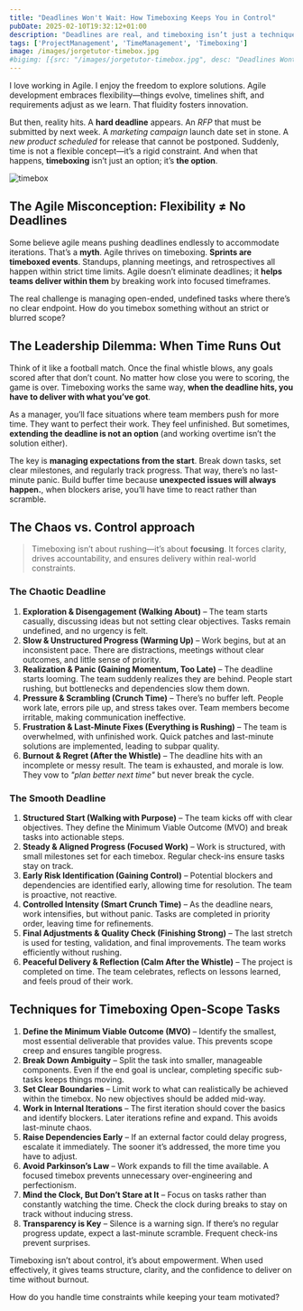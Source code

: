 ```yaml
---
title: "Deadlines Won't Wait: How Timeboxing Keeps You in Control"
pubDate: 2025-02-10T19:32:12+01:00
description: "Deadlines are real, and timeboxing isn’t just a technique—it’s a necessity. Learn how to use timeboxing to stay in control, avoid last-minute panic, and deliver high-quality work on time."
tags: ['ProjectManagement', 'TimeManagement', 'Timeboxing']
image: /images/jorgetutor-timebox.jpg
#bigimg: [{src: "/images/jorgetutor-timebox.jpg", desc: "Deadlines Wont Wait How Timeboxing Keeps You in Control"}]
---
```


I love working in Agile. I enjoy the freedom to explore solutions. Agile development embraces flexibility—things evolve, timelines shift, and requirements adjust as we learn. That fluidity fosters innovation. 

But then, reality hits. A **hard deadline** appears. An *RFP* that must be submitted by next week. A *marketing campaign* launch date set in stone. A *new product scheduled* for release that cannot be postponed. Suddenly, time is not a flexible concept—it’s a rigid constraint. And when that happens, **timeboxing** isn’t just an option; it’s **the option**.

![timebox](/images/jorgetutor-timebox.jpg)

## The Agile Misconception: Flexibility ≠ No Deadlines  

Some believe agile means pushing deadlines endlessly to accommodate iterations. That’s a **myth**. Agile thrives on timeboxing. **Sprints are timeboxed events**. Standups, planning meetings, and retrospectives all happen within strict time limits. Agile doesn’t eliminate deadlines; it **helps teams deliver within them** by breaking work into focused timeframes.  

The real challenge is managing open-ended, undefined tasks where there’s no clear endpoint. How do you timebox something without an strict or blurred scope?

## The Leadership Dilemma: When Time Runs Out 

Think of it like a football match. Once the final whistle blows, any goals scored after that don’t count. No matter how close you were to scoring, the game is over. Timeboxing works the same way, **when the deadline hits, you have to deliver with what you’ve got**.

As a manager, you’ll face situations where team members push for more time. They want to perfect their work. They feel unfinished. But sometimes, **extending the deadline is not an option** (and working overtime isn’t the solution either).  

The key is **managing expectations from the start**. Break down tasks, set clear milestones, and regularly track progress. That way, there’s no last-minute panic.
Build buffer time because **unexpected issues will always happen.**, when blockers arise, you’ll have time to react rather than scramble.

## The Chaos vs. Control approach

> Timeboxing isn’t about rushing—it’s about **focusing**. It forces clarity, drives accountability, and ensures delivery within real-world constraints.  

### The Chaotic Deadline
1. **Exploration & Disengagement (Walking About)** – The team starts casually, discussing ideas but not setting clear objectives. Tasks remain undefined, and no urgency is felt.  
2. **Slow & Unstructured Progress (Warming Up)** – Work begins, but at an inconsistent pace. There are distractions, meetings without clear outcomes, and little sense of priority.  
3. **Realization & Panic (Gaining Momentum, Too Late)** – The deadline starts looming. The team suddenly realizes they are behind. People start rushing, but bottlenecks and dependencies slow them down.  
4. **Pressure & Scrambling (Crunch Time)** – There’s no buffer left. People work late, errors pile up, and stress takes over. Team members become irritable, making communication ineffective.  
5. **Frustration & Last-Minute Fixes (Everything is Rushing)** – The team is overwhelmed, with unfinished work. Quick patches and last-minute solutions are implemented, leading to subpar quality.  
6. **Burnout & Regret (After the Whistle)** – The deadline hits with an incomplete or messy result. The team is exhausted, and morale is low. They vow to *"plan better next time"* but never break the cycle.  

### The Smooth Deadline 
1. **Structured Start (Walking with Purpose)** – The team kicks off with clear objectives. They define the Minimum Viable Outcome (MVO) and break tasks into actionable steps.  
2. **Steady & Aligned Progress (Focused Work)** – Work is structured, with small milestones set for each timebox. Regular check-ins ensure tasks stay on track.  
3. **Early Risk Identification (Gaining Control)** – Potential blockers and dependencies are identified early, allowing time for resolution. The team is proactive, not reactive.  
4. **Controlled Intensity (Smart Crunch Time)** – As the deadline nears, work intensifies, but without panic. Tasks are completed in priority order, leaving time for refinements.  
5. **Final Adjustments & Quality Check (Finishing Strong)** – The last stretch is used for testing, validation, and final improvements. The team works efficiently without rushing.  
6. **Peaceful Delivery & Reflection (Calm After the Whistle)** – The project is completed on time. The team celebrates, reflects on lessons learned, and feels proud of their work.  

## Techniques for Timeboxing Open-Scope Tasks  

1. **Define the Minimum Viable Outcome (MVO)** – Identify the smallest, most essential deliverable that provides value. This prevents scope creep and ensures tangible progress.  
2. **Break Down Ambiguity** – Split the task into smaller, manageable components. Even if the end goal is unclear, completing specific sub-tasks keeps things moving.  
3. **Set Clear Boundaries** – Limit work to what can realistically be achieved within the timebox. No new objectives should be added mid-way.  
4. **Work in Internal Iterations** – The first iteration should cover the basics and identify blockers. Later iterations refine and expand. This avoids last-minute chaos.  
5. **Raise Dependencies Early** – If an external factor could delay progress, escalate it immediately. The sooner it’s addressed, the more time you have to adjust.  
6. **Avoid Parkinson’s Law** – Work expands to fill the time available. A focused timebox prevents unnecessary over-engineering and perfectionism.  
7. **Mind the Clock, But Don’t Stare at It** – Focus on tasks rather than constantly watching the time. Check the clock during breaks to stay on track without inducing stress.  
8. **Transparency is Key** – Silence is a warning sign. If there’s no regular progress update, expect a last-minute scramble. Frequent check-ins prevent surprises.  

Timeboxing isn’t about control, it’s about empowerment. When used effectively, it gives teams structure, clarity, and the confidence to deliver on time without burnout.  

How do you handle time constraints while keeping your team motivated?


